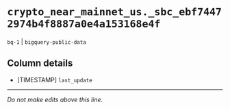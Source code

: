 # `crypto_near_mainnet_us._sbc_ebf74472974b4f8887a0e4a153168e4f`
`bq-1` | `bigquery-public-data`

## Column details
* [TIMESTAMP] `last_update`

-------------------------------------------------------------------------------
*Do not make edits above this line.*

